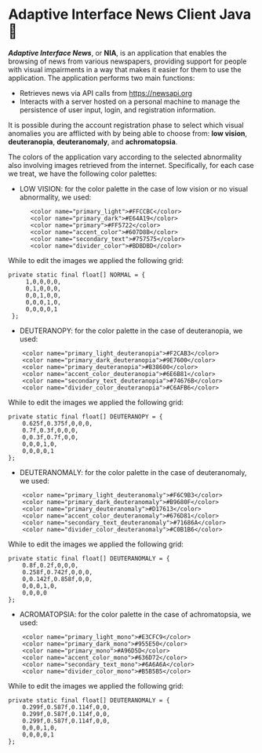 # Adaptive Interface News Client Java 🔶

***Adaptive Interface News***, or **NIA**, is an application that enables the browsing of news from various newspapers, providing support for people with visual impairments in a way that makes it easier for them to use the application.
The application performs two main functions:
* Retrieves news via API calls from https://newsapi.org
* Interacts with a server hosted on a personal machine to manage the persistence of user input, login, and registration information.

It is possible during the account registration phase to select which visual anomalies you are afflicted with by being able to choose from: **low vision**, **deuteranopia**, **deuteranomaly**, and **achromatopsia**.

The colors of the application vary according to the selected abnormality also involving images retrieved from the internet. Specifically, for each case we treat, we have the following color palettes:
* LOW VISION: for the color palette in the case of low vision or no visual abnormality, we used:
  ```
     <color name="primary_light">#FFCCBC</color> 
     <color name="primary_dark">#E64A19</color> 
     <color name="primary">#FF5722</color>
     <color name="accent_color">#607D8B</color> 
     <color name="secondary_text">#757575</color> 
     <color name="divider_color">#BDBDBD</color> 
  ```
 While to edit the images we applied the following grid:
 ```
 private static final float[] NORMAL = { 
      1,0,0,0,0,
      0,1,0,0,0, 
      0,0,1,0,0, 
      0,0,0,1,0, 
      0,0,0,0,1
  };
  ```

* DEUTERANOPY: for the color palette in the case of deuteranopia, we used:
```
    <color name="primary_light_deuteranopia">#F2CAB3</color> 
    <color name="primary_dark_deuteranopia">#9E7600</color> 
    <color name="primary_deuteranopia">#B38600</color>
    <color name="accent_color_deuteranopia">#6E6B81</color>
    <color name="secondary_text_deuteranopia">#74676B</color> 
    <color name="divider_color_deuteranopia">#C6AFB6</color>
  ```
  While to edit the images we applied the following grid:
  ```
 private static final float[] DEUTERANOPY = { 
      0.625f,0.375f,0,0,0,
      0.7f,0.3f,0,0,0, 
      0,0.3f,0.7f,0,0, 
      0,0,0,1,0, 
      0,0,0,0,1
  };
  ```
* DEUTERANOMALY: for the color palette in the case of deuteranomaly, we used:
```
    <color name="primary_light_deuteranomaly">#F6C9B3</color> 
    <color name="primary_dark_deuteranomaly">#B9680F</color> 
    <color name="primary_deuteranomaly">#D17613</color>
    <color name="accent_color_deuteranomaly">#676D81</color> 
    <color name="secondary_text_deuteranomaly">#71686A</color> 
    <color name="divider_color_deuteranomaly">#C0B1B6</color>
  ```
While to edit the images we applied the following grid:
  ```
 private static final float[] DEUTERANOMALY = { 
      0.8f,0.2f,0,0,0,
      0.258f,0.742f,0,0,0, 
      0,0.142f,0.858f,0,0, 
      0,0,0,1,0,
      0,0,0,0
  };
  ```
* ACROMATOPSIA: for the color palette in the case of achromatopsia, we used:
```
    <color name="primary_light_mono">#E3CFC9</color>
    <color name="primary_dark_mono">#955E50</color> 
    <color name="primary_mono">#A96D5D</color>
    <color name="accent_color_mono">#636D72</color> 
    <color name="secondary_text_mono">#6A6A6A</color> 
    <color name="divider_color_mono">#B5B5B5</color>
  ```
While to edit the images we applied the following grid:
  ```
 private static final float[] DEUTERANOMALY = { 
      0.299f,0.587f,0.114f,0,0,
      0.299f,0.587f,0.114f,0,0, 
      0.299f,0.587f,0.114f,0,0,
      0,0,0,1,0,
      0,0,0,0,1
  };
  ```


